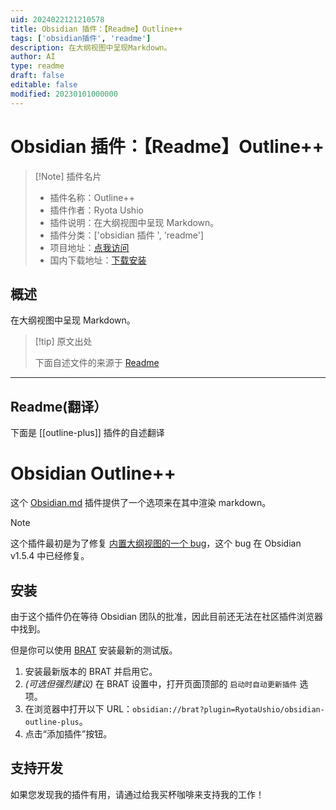 ```yaml
---
uid: 2024022121210578
title: Obsidian 插件：【Readme】Outline++
tags: ['obsidian插件', 'readme']
description: 在大纲视图中呈现Markdown。
author: AI
type: readme
draft: false
editable: false
modified: 20230101000000
---
```


# Obsidian 插件：【Readme】Outline++

> [!Note] 插件名片
> - 插件名称：Outline++
> - 插件作者：Ryota Ushio
> - 插件说明：在大纲视图中呈现 Markdown。
> - 插件分类：['obsidian 插件 ', 'readme']
> - 项目地址：[点我访问](https://github.com/RyotaUshio/obsidian-outline-plus)
> - 国内下载地址：[下载安装](https://pkmer.cn/products/plugin/pluginMarket/?outline-plus)

## 概述

在大纲视图中呈现 Markdown。

> [!tip] 原文出处
>
>下面自述文件的来源于 [Readme](https://ghproxy.net/https://raw.githubusercontent.com/RyotaUshio/obsidian-outline-plus/main/README.md)
>

---

## Readme(翻译）

下面是 [[outline-plus]] 插件的自述翻译

# Obsidian Outline++

这个 [Obsidian.md](https://obsidian.md) 插件提供了一个选项来在其中渲染 markdown。

> [!NOTE]
> 这个插件最初是为了修复 [内置大纲视图的一个 bug](https://forum.obsidian.md/t/headings-with-numbers-miss-in-toc-outline-of-heading/65155?u=ush)，这个 bug 在 Obsidian v1.5.4 中已经修复。

## 安装

由于这个插件仍在等待 Obsidian 团队的批准，因此目前还无法在社区插件浏览器中找到。

但是你可以使用 [BRAT](https://github.com/TfTHacker/obsidian42-brat) 安装最新的测试版。

1. 安装最新版本的 BRAT 并启用它。
2. _(可选但强烈建议)_ 在 BRAT 设置中，打开页面顶部的 `启动时自动更新插件` 选项。
3. 在浏览器中打开以下 URL：`obsidian://brat?plugin=RyotaUshio/obsidian-outline-plus`。
4. 点击“添加插件”按钮。

## 支持开发

如果您发现我的插件有用，请通过给我买杯咖啡来支持我的工作！
